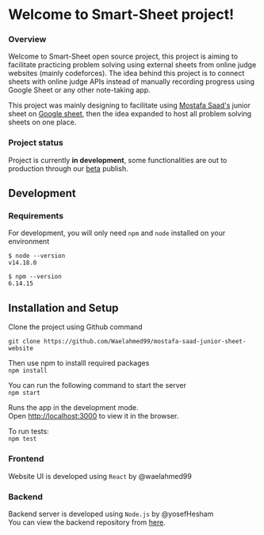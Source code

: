 # Welcome to Smart-Sheet project!

### Overview
Welcome to Smart-Sheet open source project, this project is aiming to facilitate practicing problem solving using external sheets from online judge websites (mainly codeforces).
The idea behind this project is to connect sheets with online judge APIs instead of manually recording progress using Google Sheet or any other note-taking app.

This project was mainly designing to facilitate using [Mostafa Saad's](https://github.com/mostafa-saad) junior sheet on [Google sheet](https://goo.gl/unDETI), then the idea expanded to host all problem solving sheets on one place.

### Project status
Project is currently **in development**, some functionalities are out to production through our [beta](#Production) publish.

## Development

### Requirements
For development, you will only need `npm` and `node` installed on your environment
```
$ node --version
v14.18.0

$ npm --version
6.14.15
```
## Installation and Setup 
Clone the project using Github command
```
git clone https://github.com/Waelahmed99/mostafa-saad-junior-sheet-website
```
Then use npm to installl required packages <br>
`npm install`

You can run the following command to start the server <br>
`npm start` <br>

Runs the app in the development mode.\
Open [http://localhost:3000](http://localhost:3000) to view it in the browser.

To run tests: <br>
`npm test`

### Frontend
Website UI is developed using `React` by <a style="text-decoration: none"  rel="noreferrer" href="https://github.com/Waelahmed99">@waelahmed99</a>  

### Backend 
Backend server is developed using `Node.js` by <a style="text-decoration: none"  rel="noreferrer" href="https://github.com/yosefHesham">@yosefHesham</a> <br>
You can view the backend repository from [here](https://github.com/yosefHesham/smart-sheet-backend).
